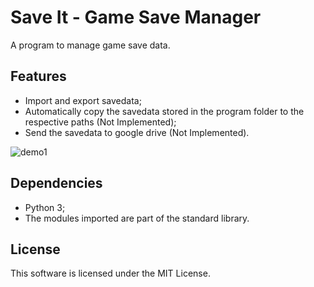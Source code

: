 # Save It - Game Save Manager
A program to manage game save data.

## Features

- Import and export savedata;
- Automatically copy the savedata stored in the program folder to the respective paths (Not Implemented);
- Send the savedata to google drive (Not Implemented).

![demo1]( ./img/demo1.gif)

## Dependencies

- Python 3;
- The modules imported are part of the standard library.

## License

This software is licensed under the MIT License.
